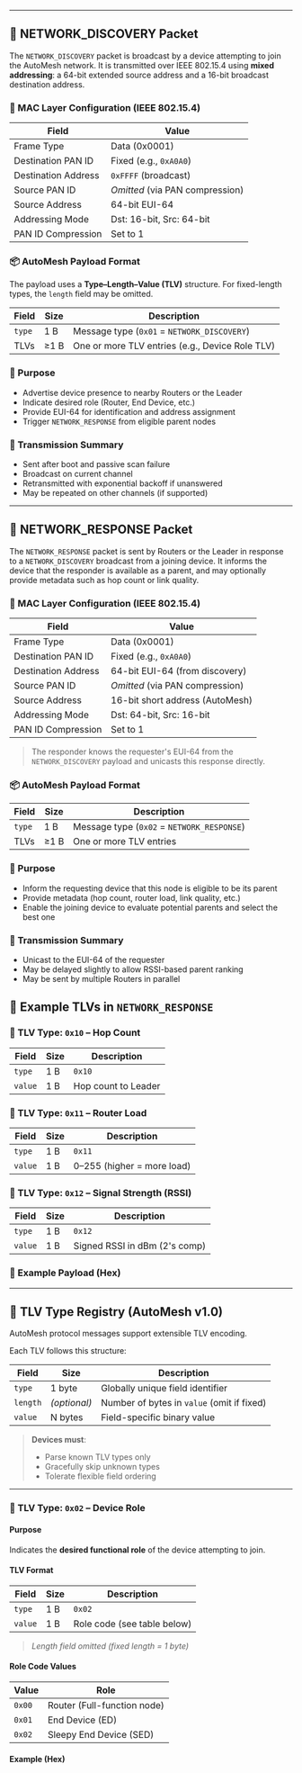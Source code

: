 
---

## 📡 NETWORK_DISCOVERY Packet

The `NETWORK_DISCOVERY` packet is broadcast by a device attempting to join the AutoMesh network. It is transmitted over IEEE 802.15.4 using **mixed addressing**: a 64-bit extended source address and a 16-bit broadcast destination address.


### 🔧 MAC Layer Configuration (IEEE 802.15.4)

| Field                 | Value                          |
|-----------------------|--------------------------------|
| Frame Type            | Data (0x0001)                  |
| Destination PAN ID    | Fixed (e.g., `0xA0A0`)         |
| Destination Address   | `0xFFFF` (broadcast)           |
| Source PAN ID         | _Omitted_ (via PAN compression)|
| Source Address        | 64-bit EUI-64                  |
| Addressing Mode       | Dst: 16-bit, Src: 64-bit       |
| PAN ID Compression    | Set to 1                       |

### 📦 AutoMesh Payload Format

The payload uses a **Type–Length–Value (TLV)** structure. For fixed-length types, the `length` field may be omitted.

| Field         | Size | Description                                      |
|---------------|------|--------------------------------------------------|
| `type`        | 1 B  | Message type (`0x01` = `NETWORK_DISCOVERY`)      |
| TLVs          | ≥1 B | One or more TLV entries (e.g., Device Role TLV)  |

### 🧠 Purpose

- Advertise device presence to nearby Routers or the Leader
- Indicate desired role (Router, End Device, etc.)
- Provide EUI-64 for identification and address assignment
- Trigger `NETWORK_RESPONSE` from eligible parent nodes

### 📡 Transmission Summary

- Sent after boot and passive scan failure
- Broadcast on current channel
- Retransmitted with exponential backoff if unanswered
- May be repeated on other channels (if supported)

---

## 📡 NETWORK_RESPONSE Packet

The `NETWORK_RESPONSE` packet is sent by Routers or the Leader in response to a `NETWORK_DISCOVERY` broadcast from a joining device. It informs the device that the responder is available as a parent, and may optionally provide metadata such as hop count or link quality.


### 🔧 MAC Layer Configuration (IEEE 802.15.4)

| Field                 | Value                          |
|-----------------------|--------------------------------|
| Frame Type            | Data (0x0001)                  |
| Destination PAN ID    | Fixed (e.g., `0xA0A0`)         |
| Destination Address   | 64-bit EUI-64 (from discovery) |
| Source PAN ID         | _Omitted_ (via PAN compression)|
| Source Address        | 16-bit short address (AutoMesh)|
| Addressing Mode       | Dst: 64-bit, Src: 16-bit       |
| PAN ID Compression    | Set to 1                       |

> The responder knows the requester's EUI-64 from the `NETWORK_DISCOVERY` payload and unicasts this response directly.


### 📦 AutoMesh Payload Format

| Field         | Size | Description                                      |
|---------------|------|--------------------------------------------------|
| `type`        | 1 B  | Message type (`0x02` = `NETWORK_RESPONSE`)       |
| TLVs          | ≥1 B | One or more TLV entries                          |


### 🧠 Purpose

- Inform the requesting device that this node is eligible to be its parent
- Provide metadata (hop count, router load, link quality, etc.)
- Enable the joining device to evaluate potential parents and select the best one


### 📡 Transmission Summary

- Unicast to the EUI-64 of the requester
- May be delayed slightly to allow RSSI-based parent ranking
- May be sent by multiple Routers in parallel


## 🧩 Example TLVs in `NETWORK_RESPONSE`

### 📘 TLV Type: `0x10` – Hop Count

| Field     | Size | Description              |
|-----------|------|--------------------------|
| `type`    | 1 B  | `0x10`                   |
| `value`   | 1 B  | Hop count to Leader      |


### 📘 TLV Type: `0x11` – Router Load

| Field     | Size | Description              |
|-----------|------|--------------------------|
| `type`    | 1 B  | `0x11`                   |
| `value`   | 1 B  | 0–255 (higher = more load)|


### 📘 TLV Type: `0x12` – Signal Strength (RSSI)

| Field     | Size | Description                     |
|-----------|------|---------------------------------|
| `type`    | 1 B  | `0x12`                          |
| `value`   | 1 B  | Signed RSSI in dBm (2's comp)   |


### 🔢 Example Payload (Hex)

--- 

## 🧩 TLV Type Registry (AutoMesh v1.0)

AutoMesh protocol messages support extensible TLV encoding.

Each TLV follows this structure:

| Field     | Size          | Description                                         |
|-----------|---------------|-----------------------------------------------------|
| `type`    | 1 byte        | Globally unique field identifier                    |
| `length`  | *(optional)*  | Number of bytes in `value` (omit if fixed)         |
| `value`   | N bytes       | Field-specific binary value                         |

> **Devices must**:
> - Parse known TLV types only
> - Gracefully skip unknown types
> - Tolerate flexible field ordering

---

### 📘 TLV Type: `0x02` – Device Role

#### Purpose
Indicates the **desired functional role** of the device attempting to join.

#### TLV Format

| Field     | Size | Description                    |
|-----------|------|--------------------------------|
| `type`    | 1 B  | `0x02`                         |
| `value`   | 1 B  | Role code (see table below)    |

> _Length field omitted (fixed length = 1 byte)_

#### Role Code Values

| Value | Role                         |
|--------|------------------------------|
| `0x00` | Router (Full-function node)  |
| `0x01` | End Device (ED)              |
| `0x02` | Sleepy End Device (SED)      |

#### Example (Hex)
